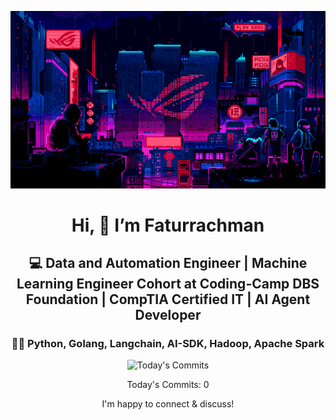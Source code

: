 <div align="center">
  
  ![Banner GIF](images/desktop-neon-gaming.gif)

  # Hi, 👋 I’m Faturrachman

  ## 💻 Data and Automation Engineer | Machine Learning Engineer Cohort at Coding-Camp DBS Foundation | CompTIA Certified IT | AI Agent Developer

  ### 👩‍💻 Python, Golang, Langchain, AI-SDK, Hadoop, Apache Spark

  ![Today's Commits](https://img.shields.io/badge/Today's%20Commits-0-blue)

  Today's Commits: 0

  I'm happy to connect & discuss!
</div>
